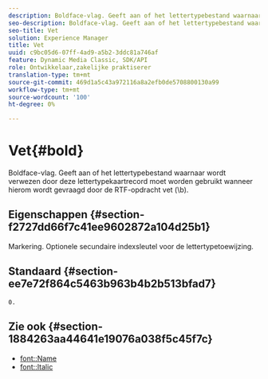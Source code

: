 ```yaml
---
description: Boldface-vlag. Geeft aan of het lettertypebestand waarnaar wordt verwezen door deze lettertypekaartrecord moet worden gebruikt wanneer hierom wordt gevraagd door de RTF-opdracht vet (\b).
seo-description: Boldface-vlag. Geeft aan of het lettertypebestand waarnaar wordt verwezen door deze lettertypekaartrecord moet worden gebruikt wanneer hierom wordt gevraagd door de RTF-opdracht vet (\b).
seo-title: Vet
solution: Experience Manager
title: Vet
uuid: c9bc05d6-07ff-4ad9-a5b2-3ddc81a746af
feature: Dynamic Media Classic, SDK/API
role: Ontwikkelaar,zakelijke praktiserer
translation-type: tm+mt
source-git-commit: 469d1a5c43a972116a8a2efb0de5708800130a99
workflow-type: tm+mt
source-wordcount: '100'
ht-degree: 0%

---
```



# Vet{#bold}

Boldface-vlag. Geeft aan of het lettertypebestand waarnaar wordt verwezen door deze lettertypekaartrecord moet worden gebruikt wanneer hierom wordt gevraagd door de RTF-opdracht vet (\b).

## Eigenschappen {#section-f2727dd66f7c41ee9602872a104d25b1}

Markering. Optionele secundaire indexsleutel voor de lettertypetoewijzing.

## Standaard {#section-ee7e72f864c5463b963b4b2b513bfad7}

`0.`

## Zie ook {#section-1884263aa44641e19076a038f5c45f7c}

* [font::Name](r-name-font.md#reference_C55889877DC54AABB60734DCDE86EE76)
* [font::Italic](../../../../../is-api/image-catalog/image-serving-api-ref/c-image-catalog-reference/c-font-map-reference/r-italic-font.md#reference-dc04a532b34a41af81b0b9644acfaad6)
